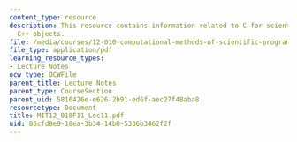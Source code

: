 ```yaml
---
content_type: resource
description: This resource contains information related to C for scientific uses and
  C++ objects.
file: /media/courses/12-010-computational-methods-of-scientific-programming-fall-2011/86cfd8e918ea3b3414b05336b3462f2f_MIT12_010F11_Lec11.pdf
file_type: application/pdf
learning_resource_types:
- Lecture Notes
ocw_type: OCWFile
parent_title: Lecture Notes
parent_type: CourseSection
parent_uid: 5816426e-e626-2b91-ed6f-aec27f48aba8
resourcetype: Document
title: MIT12_010F11_Lec11.pdf
uid: 86cfd8e9-18ea-3b34-14b0-5336b3462f2f
---
```

